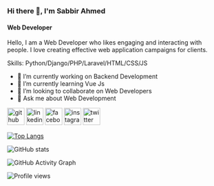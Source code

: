 ### Hi there 👋, I'm Sabbir Ahmed
#### Web Developer
Hello, I am a Web Developer who likes engaging and interacting
with people. I love creating effective web application campaigns for clients.

Skills: Python/Django/PHP/Laravel/HTML/CSS/JS

- 🔭 I’m currently working on Backend Development 
- 🌱 I’m currently learning Vue Js 
- 👯 I’m looking to collaborate on Web Developers 
- 💬 Ask me about Web Development 


[<img src='https://cdn.jsdelivr.net/npm/simple-icons@3.0.1/icons/github.svg' alt='github' height='40'>](https://github.com/sabbir56544)  [<img src='https://cdn.jsdelivr.net/npm/simple-icons@3.0.1/icons/linkedin.svg' alt='linkedin' height='40'>](https://www.linkedin.com/in/https://www.linkedin.com/in/sabbir-ahmed-4a500321b//)  [<img src='https://cdn.jsdelivr.net/npm/simple-icons@3.0.1/icons/facebook.svg' alt='facebook' height='40'>](https://www.facebook.com/https://www.facebook.com/profile.php?id=100009380680533)  [<img src='https://cdn.jsdelivr.net/npm/simple-icons@3.0.1/icons/instagram.svg' alt='instagram' height='40'>](https://www.instagram.com/https://www.instagram.com/sabbihmed_98/?hl=en/)  [<img src='https://cdn.jsdelivr.net/npm/simple-icons@3.0.1/icons/twitter.svg' alt='twitter' height='40'>](https://twitter.com/https://twitter.com/sabbir_ahmed)  

[![Top Langs](https://github-readme-stats.vercel.app/api/top-langs/?username=sabbir56544)](https://github.com/anuraghazra/github-readme-stats)

![GitHub stats](https://github-readme-stats.vercel.app/api?username=sabbir56544&show_icons=true&count_private=true)  

![GitHub Activity Graph](https://activity-graph.herokuapp.com/graph?username=sabbir56544)  

![Profile views](https://gpvc.arturio.dev/sabbir56544)  
